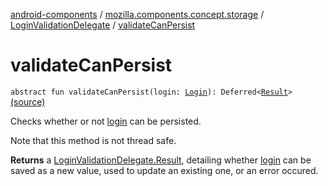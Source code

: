 [android-components](../../index.md) / [mozilla.components.concept.storage](../index.md) / [LoginValidationDelegate](index.md) / [validateCanPersist](./validate-can-persist.md)

# validateCanPersist

`abstract fun validateCanPersist(login: `[`Login`](../-login/index.md)`): Deferred<`[`Result`](-result/index.md)`>` [(source)](https://github.com/mozilla-mobile/android-components/blob/master/components/concept/storage/src/main/java/mozilla/components/concept/storage/LoginsStorage.kt#L94)

Checks whether or not [login](validate-can-persist.md#mozilla.components.concept.storage.LoginValidationDelegate$validateCanPersist(mozilla.components.concept.storage.Login)/login) can be persisted.

Note that this method is not thread safe.

**Returns**
a [LoginValidationDelegate.Result](-result/index.md), detailing whether [login](validate-can-persist.md#mozilla.components.concept.storage.LoginValidationDelegate$validateCanPersist(mozilla.components.concept.storage.Login)/login) can be saved as a new
value, used to update an existing one, or an error occured.

